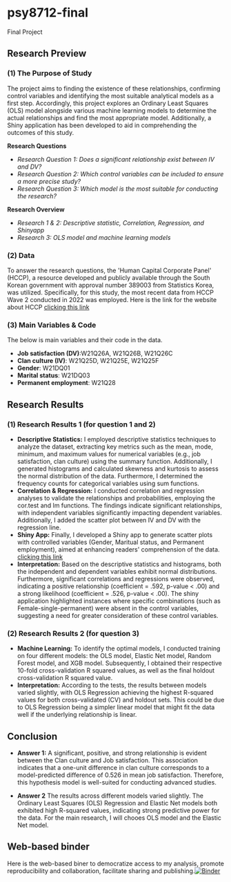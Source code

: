 # psy8712-final
Final Project

## Research Preview
###  (1) The Purpose of Study
The project aims to finding the existence of these relationships, confirming control variables and identifying the most suitable analytical models as a first step. Accordingly, this project explores an Ordinary Least Squares (OLS) model alongside various machine learning models to determine the actual relationships and find the most appropriate model. Additionally, a Shiny application has been developed to aid in comprehending the outcomes of this study.

**Research Questions**
- *Research Question 1: Does a significant relationship exist between IV and DV?*
- *Research Question 2: Which control variables can be included to ensure a more precise study?*
- *Research Question 3: Which model is the most suitable for conducting the research?*

**Research Overview**
- *Research 1 & 2: Descriptive statistic, Correlation, Regression, and Shinyapp*
- *Research 3: OLS model and machine learning models*

### (2) Data
To answer the research questions, the 'Human Capital Corporate Panel' (HCCP), a resource developed and publicly available through the South Korean government with approval number 389003 from Statistics Korea, was utilized. Specifically, for this study, the most recent data from HCCP Wave 2 conducted in 2022 was employed. Here is the link for the website about HCCP [clicking this link](https://www.krivet.re.kr/eng/eu/eh/euDAADs.jsp)

### (3) Main Variables & Code
The below is main variables and their code in the data.

- **Job satisfaction (DV)**:W21Q26A, W21Q26B, W21Q26C
- **Clan culture (IV)**: W21Q25D, W21Q25E, W21Q25F
- **Gender**: W21DQ01
- **Marital status**: W21DQ03
- **Permanent employment**: W21Q28

## Research Results
### (1) Research Results 1 (for question 1 and 2)
- **Descriptive Statistics:** I employed descriptive statistics techniques to analyze the dataset, extracting key metrics such as the mean, mode, minimum, and maximum values for numerical variables (e.g., job satisfaction, clan culture) using the summary function. Additionally, I generated histograms and calculated skewness and kurtosis to assess the normal distribution of the data. Furthermore, I determined the frequency counts for categorical variables using sum functions.
- **Correlation & Regression:** I conducted correlation and regression analyses to validate the relationships and probabilities, employing the cor.test and lm functions. The findings indicate significant relationships, with independent variables significantly impacting dependent variables. Additionally, I added the scatter plot between IV and DV with the regression line.
- **Shiny App:** Finally, I developed a Shiny app to generate scatter plots with controlled variables (Gender, Maritual status, and Permanent employment), aimed at enhancing readers' comprehension of the data. [clicking this link](https://min9509.shinyapps.io/shiny_final/)
- **Interpretation:** Based on the descriptive statistics and histograms, both the independent and dependent variables exhibit normal distributions. Furthermore, significant correlations and regressions were observed, indicating a positive relationship (coefficient = .592, p-value < .00) and a strong likelihood (coefficient = .526,  p-value < .00). The shiny application highlighted instances where specific combinations (such as Female-single-permanent) were absent in the control variables, suggesting a need for greater consideration of these control variables.

### (2) Research Results 2 (for question 3)
- **Machine Learning:** To identify the optimal models, I conducted training on four different models: the OLS model, Elastic Net model, Random Forest model, and XGB model. Subsequently, I obtained their respective 10-fold cross-validation R squared values, as well as the final holdout cross-validation R squared value.
- **Interpretation:** According to the tests, the results between models varied slightly, with OLS Regression achieving the highest R-squared values for both cross-validated (CV) and holdout sets. This could be due to OLS Regression being a simpler linear model that might fit the data well if the underlying relationship is linear. 

## Conclusion
- **Answer 1:** A significant, positive, and strong relationship is evident between the Clan culture and Job satisfaction. This association indicates that a one-unit difference in clan culture corresponds to a model-predicted difference of 0.526 in mean job satisfaction. Therefore, this hypothesis model is well-suited for conducting advanced studies.

- **Answer 2** The results across different models varied slightly. The Ordinary Least Squares (OLS) Regression and Elastic Net models both exhibited high R-squared values, indicating strong predictive power for the data. For the main research, I will chooes OLS model and  the Elastic Net model. 

## Web-based binder
Here is the web-based biner to democratize access to my analysis, promote reproducibility and collaboration, facilitate sharing and publishing.[![Binder](https://mybinder.org/badge_logo.svg)](https://mybinder.org/v2/gh/min9509/psy8712-final.git/HEAD)